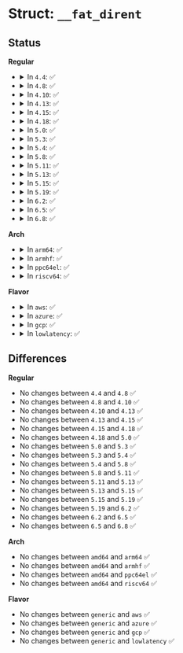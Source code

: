 # Struct: <code>__fat_dirent</code>

## Status
<b>Regular</b>
<ul>
<li>
<details>
<summary>In <code>4.4</code>: ✅</summary>

```c
struct __fat_dirent {
    long int d_ino;
    __kernel_off_t d_off;
    short unsigned int d_reclen;
    char d_name[256];
};
```
</details>
</li>
<li>
<details>
<summary>In <code>4.8</code>: ✅</summary>

```c
struct __fat_dirent {
    long int d_ino;
    __kernel_off_t d_off;
    short unsigned int d_reclen;
    char d_name[256];
};
```
</details>
</li>
<li>
<details>
<summary>In <code>4.10</code>: ✅</summary>

```c
struct __fat_dirent {
    long int d_ino;
    __kernel_off_t d_off;
    short unsigned int d_reclen;
    char d_name[256];
};
```
</details>
</li>
<li>
<details>
<summary>In <code>4.13</code>: ✅</summary>

```c
struct __fat_dirent {
    long int d_ino;
    __kernel_off_t d_off;
    short unsigned int d_reclen;
    char d_name[256];
};
```
</details>
</li>
<li>
<details>
<summary>In <code>4.15</code>: ✅</summary>

```c
struct __fat_dirent {
    long int d_ino;
    __kernel_off_t d_off;
    short unsigned int d_reclen;
    char d_name[256];
};
```
</details>
</li>
<li>
<details>
<summary>In <code>4.18</code>: ✅</summary>

```c
struct __fat_dirent {
    long int d_ino;
    __kernel_off_t d_off;
    short unsigned int d_reclen;
    char d_name[256];
};
```
</details>
</li>
<li>
<details>
<summary>In <code>5.0</code>: ✅</summary>

```c
struct __fat_dirent {
    long int d_ino;
    __kernel_off_t d_off;
    short unsigned int d_reclen;
    char d_name[256];
};
```
</details>
</li>
<li>
<details>
<summary>In <code>5.3</code>: ✅</summary>

```c
struct __fat_dirent {
    long int d_ino;
    __kernel_off_t d_off;
    short unsigned int d_reclen;
    char d_name[256];
};
```
</details>
</li>
<li>
<details>
<summary>In <code>5.4</code>: ✅</summary>

```c
struct __fat_dirent {
    long int d_ino;
    __kernel_off_t d_off;
    short unsigned int d_reclen;
    char d_name[256];
};
```
</details>
</li>
<li>
<details>
<summary>In <code>5.8</code>: ✅</summary>

```c
struct __fat_dirent {
    long int d_ino;
    __kernel_off_t d_off;
    short unsigned int d_reclen;
    char d_name[256];
};
```
</details>
</li>
<li>
<details>
<summary>In <code>5.11</code>: ✅</summary>

```c
struct __fat_dirent {
    long int d_ino;
    __kernel_off_t d_off;
    short unsigned int d_reclen;
    char d_name[256];
};
```
</details>
</li>
<li>
<details>
<summary>In <code>5.13</code>: ✅</summary>

```c
struct __fat_dirent {
    long int d_ino;
    __kernel_off_t d_off;
    short unsigned int d_reclen;
    char d_name[256];
};
```
</details>
</li>
<li>
<details>
<summary>In <code>5.15</code>: ✅</summary>

```c
struct __fat_dirent {
    long int d_ino;
    __kernel_off_t d_off;
    short unsigned int d_reclen;
    char d_name[256];
};
```
</details>
</li>
<li>
<details>
<summary>In <code>5.19</code>: ✅</summary>

```c
struct __fat_dirent {
    long int d_ino;
    __kernel_off_t d_off;
    short unsigned int d_reclen;
    char d_name[256];
};
```
</details>
</li>
<li>
<details>
<summary>In <code>6.2</code>: ✅</summary>

```c
struct __fat_dirent {
    long int d_ino;
    __kernel_off_t d_off;
    short unsigned int d_reclen;
    char d_name[256];
};
```
</details>
</li>
<li>
<details>
<summary>In <code>6.5</code>: ✅</summary>

```c
struct __fat_dirent {
    long int d_ino;
    __kernel_off_t d_off;
    short unsigned int d_reclen;
    char d_name[256];
};
```
</details>
</li>
<li>
<details>
<summary>In <code>6.8</code>: ✅</summary>

```c
struct __fat_dirent {
    long int d_ino;
    __kernel_off_t d_off;
    short unsigned int d_reclen;
    char d_name[256];
};
```
</details>
</li>
</ul>
<b>Arch</b>
<ul>
<li>
<details>
<summary>In <code>arm64</code>: ✅</summary>

```c
struct __fat_dirent {
    long int d_ino;
    __kernel_off_t d_off;
    short unsigned int d_reclen;
    char d_name[256];
};
```
</details>
</li>
<li>
<details>
<summary>In <code>armhf</code>: ✅</summary>

```c
struct __fat_dirent {
    long int d_ino;
    __kernel_off_t d_off;
    short unsigned int d_reclen;
    char d_name[256];
};
```
</details>
</li>
<li>
<details>
<summary>In <code>ppc64el</code>: ✅</summary>

```c
struct __fat_dirent {
    long int d_ino;
    __kernel_off_t d_off;
    short unsigned int d_reclen;
    char d_name[256];
};
```
</details>
</li>
<li>
<details>
<summary>In <code>riscv64</code>: ✅</summary>

```c
struct __fat_dirent {
    long int d_ino;
    __kernel_off_t d_off;
    short unsigned int d_reclen;
    char d_name[256];
};
```
</details>
</li>
</ul>
<b>Flavor</b>
<ul>
<li>
<details>
<summary>In <code>aws</code>: ✅</summary>

```c
struct __fat_dirent {
    long int d_ino;
    __kernel_off_t d_off;
    short unsigned int d_reclen;
    char d_name[256];
};
```
</details>
</li>
<li>
<details>
<summary>In <code>azure</code>: ✅</summary>

```c
struct __fat_dirent {
    long int d_ino;
    __kernel_off_t d_off;
    short unsigned int d_reclen;
    char d_name[256];
};
```
</details>
</li>
<li>
<details>
<summary>In <code>gcp</code>: ✅</summary>

```c
struct __fat_dirent {
    long int d_ino;
    __kernel_off_t d_off;
    short unsigned int d_reclen;
    char d_name[256];
};
```
</details>
</li>
<li>
<details>
<summary>In <code>lowlatency</code>: ✅</summary>

```c
struct __fat_dirent {
    long int d_ino;
    __kernel_off_t d_off;
    short unsigned int d_reclen;
    char d_name[256];
};
```
</details>
</li>
</ul>

## Differences
<b>Regular</b>
<ul>
<li>
No changes between <code>4.4</code> and <code>4.8</code> ✅
</li>
<li>
No changes between <code>4.8</code> and <code>4.10</code> ✅
</li>
<li>
No changes between <code>4.10</code> and <code>4.13</code> ✅
</li>
<li>
No changes between <code>4.13</code> and <code>4.15</code> ✅
</li>
<li>
No changes between <code>4.15</code> and <code>4.18</code> ✅
</li>
<li>
No changes between <code>4.18</code> and <code>5.0</code> ✅
</li>
<li>
No changes between <code>5.0</code> and <code>5.3</code> ✅
</li>
<li>
No changes between <code>5.3</code> and <code>5.4</code> ✅
</li>
<li>
No changes between <code>5.4</code> and <code>5.8</code> ✅
</li>
<li>
No changes between <code>5.8</code> and <code>5.11</code> ✅
</li>
<li>
No changes between <code>5.11</code> and <code>5.13</code> ✅
</li>
<li>
No changes between <code>5.13</code> and <code>5.15</code> ✅
</li>
<li>
No changes between <code>5.15</code> and <code>5.19</code> ✅
</li>
<li>
No changes between <code>5.19</code> and <code>6.2</code> ✅
</li>
<li>
No changes between <code>6.2</code> and <code>6.5</code> ✅
</li>
<li>
No changes between <code>6.5</code> and <code>6.8</code> ✅
</li>
</ul>
<b>Arch</b>
<ul>
<li>
No changes between <code>amd64</code> and <code>arm64</code> ✅
</li>
<li>
No changes between <code>amd64</code> and <code>armhf</code> ✅
</li>
<li>
No changes between <code>amd64</code> and <code>ppc64el</code> ✅
</li>
<li>
No changes between <code>amd64</code> and <code>riscv64</code> ✅
</li>
</ul>
<b>Flavor</b>
<ul>
<li>
No changes between <code>generic</code> and <code>aws</code> ✅
</li>
<li>
No changes between <code>generic</code> and <code>azure</code> ✅
</li>
<li>
No changes between <code>generic</code> and <code>gcp</code> ✅
</li>
<li>
No changes between <code>generic</code> and <code>lowlatency</code> ✅
</li>
</ul>
